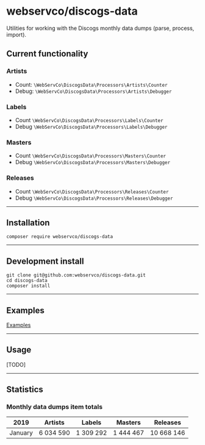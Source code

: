 # webservco/discogs-data

Utilities for working with the Discogs monthly data dumps (parse, process, import).

## Current functionality

### Artists
- Count: `\WebServCo\DiscogsData\Processors\Artists\Counter`
- Debug: `\WebServCo\DiscogsData\Processors\Artists\Debugger`

### Labels
- Count `\WebServCo\DiscogsData\Processors\Labels\Counter`
- Debug `\WebServCo\DiscogsData\Processors\Labels\Debugger`

### Masters
- Count `\WebServCo\DiscogsData\Processors\Masters\Counter`
- Debug `\WebServCo\DiscogsData\Processors\Masters\Debugger`

### Releases
- Count `\WebServCo\DiscogsData\Processors\Releases\Counter`
- Debug `\WebServCo\DiscogsData\Processors\Releases\Debugger`

---

## Installation
```
composer require webservco/discogs-data
```

---

## Development install
```
git clone git@github.com:webservco/discogs-data.git
cd discogs-data
composer install
```

---

## Examples
[Examples](/docs/Examples.md)

---

## Usage
[TODO]

---

## Statistics

### Monthly data dumps item totals

| 2019    | Artists   | Labels    | Masters   | Releases   |
|---------|-----------|-----------|-----------|------------|
| January | 6 034 590 | 1 309 292 | 1 444 467 | 10 668 146 |
